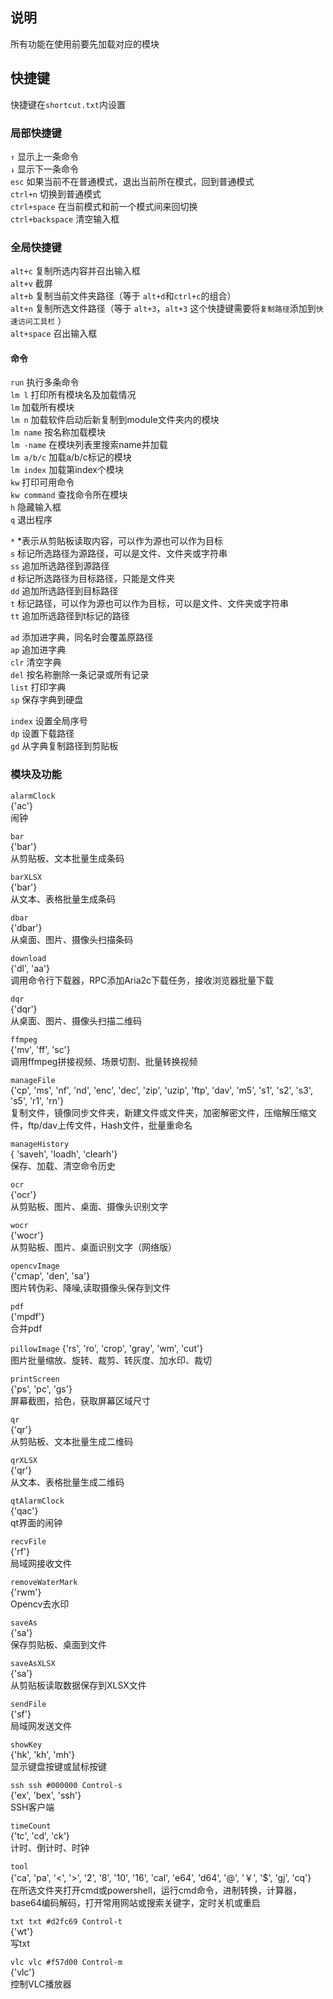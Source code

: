 ## 说明
所有功能在使用前要先加载对应的模块</br>

## 快捷键
快捷键在`shortcut.txt`内设置</br>

### 局部快捷键
`↑` 显示上一条命令</br>
`↓` 显示下一条命令</br>
`esc` 如果当前不在普通模式，退出当前所在模式，回到普通模式</br>
`ctrl+n` 切换到普通模式</br>
`ctrl+space` 在当前模式和前一个模式间来回切换</br>
`ctrl+backspace` 清空输入框</br>

### 全局快捷键

`alt+c` 复制所选内容并召出输入框</br>
`alt+v` 截屏</br>
`alt+b` 复制当前文件夹路径（等于 `alt+d`和`ctrl+c`的组合）</br>
`alt+n` 复制所选文件路径（等于 `alt+3`，`alt+3` 这个快捷键需要将`复制路径`添加到`快速访问工具栏` ）</br>
`alt+space` 召出输入框</br>

#### 命令
`run` 执行多条命令</br>
`lm l` 打印所有模块名及加载情况</br>
`lm` 加载所有模块</br>
`lm n` 加载软件启动后新复制到module文件夹内的模块</br>
`lm name` 按名称加载模块</br>
`lm -name` 在模块列表里搜索name并加载</br>
`lm a/b/c` 加载a/b/c标记的模块</br>
`lm index` 加载第index个模块</br>
`kw` 打印可用命令</br>
`kw command` 查找命令所在模块</br>
`h` 隐藏输入框</br>
`q` 退出程序</br>


`*` *表示从剪贴板读取内容，可以作为源也可以作为目标</br>
`s` 标记所选路径为源路径，可以是文件、文件夹或字符串</br>
`ss` 追加所选路径到源路径</br>
`d` 标记所选路径为目标路径，只能是文件夹</br>
`dd` 追加所选路径到目标路径</br>
`t` 标记路径，可以作为源也可以作为目标，可以是文件、文件夹或字符串</br>
`tt` 追加所选路径到t标记的路径</br>


`ad` 添加进字典，同名时会覆盖原路径</br>
`ap` 追加进字典</br>
`clr` 清空字典</br>
`del` 按名称删除一条记录或所有记录</br>
`list` 打印字典</br>
`sp` 保存字典到硬盘</br>

`index` 设置全局序号</br>
`dp` 设置下载路径</br>
`gd` 从字典复制路径到剪贴板</br>

### 模块及功能


`alarmClock`</br>
{'ac'}</br>
闹钟</br>

`bar`</br>
{'bar'}</br>
从剪贴板、文本批量生成条码</br>

`barXLSX`</br>
{'bar'}</br>
从文本、表格批量生成条码</br>

`dbar`</br>
{'dbar'}</br>
从桌面、图片、摄像头扫描条码</br>

`download`</br>
{'dl', 'aa'}</br>
调用命令行下载器，RPC添加Aria2c下载任务，接收浏览器批量下载</br>

`dqr`</br>
{'dqr'}</br>
从桌面、图片、摄像头扫描二维码</br>

`ffmpeg`</br>
{'mv', 'ff', 'sc'}</br>
调用ffmpeg拼接视频、场景切割、批量转换视频</br>

`manageFile`</br>
{'cp', 'ms', 'nf', 'nd', 'enc', 'dec', 'zip', 'uzip', 'ftp', 'dav', 'm5', 's1', 's2', 's3', 's5', 'r1', 'rn'}</br>
复制文件，镜像同步文件夹，新建文件或文件夹，加密解密文件，压缩解压缩文件，ftp/dav上传文件，Hash文件，批量重命名</br>

`manageHistory`</br>
{ 'saveh', 'loadh', 'clearh'}</br>
保存、加载、清空命令历史</br>

`ocr`</br>
{'ocr'}</br>
从剪贴板、图片、桌面、摄像头识别文字</br>

`wocr`</br>
{'wocr'}</br>
从剪贴板、图片、桌面识别文字（网络版）</br>

`opencvImage`</br>
{'cmap', 'den', 'sa'}</br>
图片转伪彩、降噪,读取摄像头保存到文件</br>

`pdf`</br>
{'mpdf'}</br>
合并pdf</br>

`pillowImage`
{'rs', 'ro', 'crop', 'gray', 'wm', 'cut'}</br>
图片批量缩放、旋转、裁剪、转灰度、加水印、裁切</br>

`printScreen`</br>
{'ps', 'pc', 'gs'}</br>
屏幕截图，拾色，获取屏幕区域尺寸</br>

`qr`</br>
{'qr'}</br>
从剪贴板、文本批量生成二维码</br>

`qrXLSX`</br>
{'qr'}</br>
从文本、表格批量生成二维码</br>

`qtAlarmClock`</br>
{'qac'}</br>
qt界面的闹钟</br>

`recvFile`</br>
{'rf'}</br>
局域网接收文件</br>

`removeWaterMark`</br>
{'rwm'}</br>
Opencv去水印</br>

`saveAs`</br>
{'sa'}</br>
保存剪贴板、桌面到文件</br>

`saveAsXLSX`</br>
{'sa'}</br>
从剪贴板读取数据保存到XLSX文件</br>

`sendFile`</br>
{'sf'}</br>
局域网发送文件</br>

`showKey`</br>
{'hk', 'kh', 'mh'}</br>
显示键盘按键或鼠标按键</br>

`ssh ssh #000000 Control-s`</br>
{'ex', 'bex', 'ssh'}</br>
SSH客户端</br>

`timeCount`</br>
{'tc', 'cd', 'ck'}</br>
计时、倒计时、时钟</br>

`tool`</br>
{'ca', 'pa', '<', '>', '2', '8', '10', '16', 'cal', 'e64', 'd64', '@', '￥', '$', 'gj', 'cq'}</br>
在所选文件夹打开cmd或powershell，运行cmd命令，进制转换，计算器，base64编码解码，打开常用网站或搜索关键字，定时关机或重启</br>

`txt txt #d2fc69 Control-t`</br>
{'wt'}</br>
写txt</br>

`vlc vlc #f57d00 Control-m`</br>
{'vlc'}</br>
控制VLC播放器</br>


